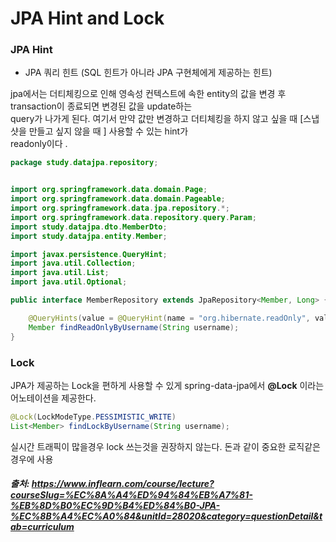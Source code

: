 # JPA Hint and Lock

### JPA Hint
- JPA 쿼리 힌트 (SQL 힌트가 아니라 JPA 구현체에게 제공하는 힌트)

jpa에서는 더티체킹으로 인해 영속성 컨텍스트에 속한 entity의 값을 변경 후 transaction이 종료되면 변경된 값을 update하는    
query가 나가게 된다. 여기서 만약 값만 변경하고 더티체킹을 하지 않고 싶을 때 [스냅샷을 만들고 싶지 않을 때 ] 사용할 수 있는 hint가    
readonly이다 .
```java
package study.datajpa.repository;


import org.springframework.data.domain.Page;
import org.springframework.data.domain.Pageable;
import org.springframework.data.jpa.repository.*;
import org.springframework.data.repository.query.Param;
import study.datajpa.dto.MemberDto;
import study.datajpa.entity.Member;

import javax.persistence.QueryHint;
import java.util.Collection;
import java.util.List;
import java.util.Optional;

public interface MemberRepository extends JpaRepository<Member, Long> {

    @QueryHints(value = @QueryHint(name = "org.hibernate.readOnly", value="true"))
    Member findReadOnlyByUsername(String username);
}
```

### Lock
JPA가 제공하는 Lock을 편하게 사용할 수 있게 spring-data-jpa에서 **@Lock** 이라는 어노테이션을 제공한다.
```java
@Lock(LockModeType.PESSIMISTIC_WRITE)
List<Member> findLockByUsername(String username);
```

실시간 트래픽이 많을경우 lock 쓰는것을 권장하지 않는다. 돈과 같이 중요한 로직같은 경우에 사용 

##### 출처: https://www.inflearn.com/course/lecture?courseSlug=%EC%8A%A4%ED%94%84%EB%A7%81-%EB%8D%B0%EC%9D%B4%ED%84%B0-JPA-%EC%8B%A4%EC%A0%84&unitId=28020&category=questionDetail&tab=curriculum
